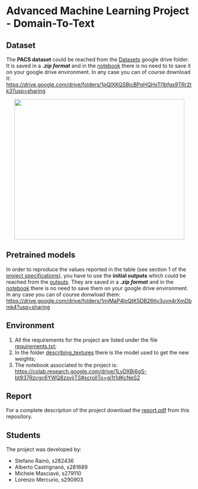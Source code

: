 # Advanced Machine Learning Project - Domain-To-Text
 
## Dataset
The **PACS dataset** could be reached from the [Datasets](https://drive.google.com/drive/folders/1pQlXKQSBjcBPqHQHxTl1bfgs9TRr2tk3?usp=sharing) google drive folder. It is saved in a ***.zip format*** and in the [notebook](https://colab.research.google.com/drive/1LyDXBj6gS-bt937Rzcgc6YWQ8zsviiTS#scrollTo=gi1t1dKcNeS2) there is no need to to save it on your google drive environment. In any case you can of course download it: https://drive.google.com/drive/folders/1pQlXKQSBjcBPqHQHxTl1bfgs9TRr2tk3?usp=sharing

<p align="center">
  <img width="460" height="380" src="https://production-media.paperswithcode.com/datasets/PACS-0000001060-38db8f1d_ucFoTXn.jpg">
</p>

## Pretrained models

In order to reproduce the values reported in the table (see section 1 of the [project specifications](https://github.com/steo13/aml-domain2text-project/blob/main/requirements/project_specifications.pdf)), you have to use the **initial outputs** which could be reached from the [outputs](https://drive.google.com/drive/folders/1mjMaP4loQtK5DB26tlv3uvn4rXmDbmk4?usp=sharing). They are saved in a ***.zip format*** and in the [notebook](https://colab.research.google.com/drive/1LyDXBj6gS-bt937Rzcgc6YWQ8zsviiTS#scrollTo=gi1t1dKcNeS2) there is no need to save them on your google drive environment. In any case you can of course donwload them: https://drive.google.com/drive/folders/1mjMaP4loQtK5DB26tlv3uvn4rXmDbmk4?usp=sharing

## Environment

1) All the requirements for the project are listed under the file [requirements.txt](https://github.com/steo13/aml-domain2text-project/blob/main/requirements/requirements.txt);
2) In the folder [describing_textures](https://github.com/steo13/aml-domain2text-project/tree/main/describing_textures) there is the model used to get the new weights;
3) The notebook associated to the project is: https://colab.research.google.com/drive/1LyDXBj6gS-bt937Rzcgc6YWQ8zsviiTS#scrollTo=gi1t1dKcNeS2

## Report

For a complete description of the project download the [report.pdf](https://github.com/steo13/aml-domain2text-project/blob/main/report.pdf) from this repository.

## Students
The project was developed by:
- Stefano Rainò, s282436
- Alberto Castrignanò, s281689
- Michele Masciavè, s279110
- Lorenzo Mercurio, s290903

